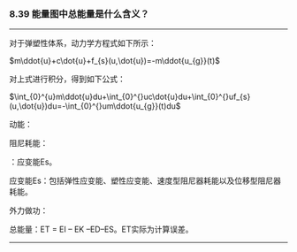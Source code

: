 ﻿<head>
    <script src="https://cdn.mathjax.org/mathjax/latest/MathJax.js?config=TeX-AMS-MML_HTMLorMML" type="text/javascript"></script>
    <script type="text/x-mathjax-config">
        MathJax.Hub.Config({
            tex2jax: {
            skipTags: ['script', 'noscript', 'style', 'textarea', 'pre'],
            inlineMath: [['$','$']]
            }
        });
    </script>
</head>

### 8.39  能量图中总能量是什么含义？
---

对于弹塑性体系，动力学方程式如下所示：

$m\ddot{u}+c\dot{u}+f_{s}(u,\dot{u})=-m\ddot{u_{g}}(t)$

对上式进行积分，得到如下公式：

$\int_{0}^{u}m\ddot{u}du+\int_{0}^{}uc\dot{u}du+\int_{0}^{}uf_{s}(u,\dot{u})du=-\int_{0}^{}um\ddot{u_{g}}(t)du$

动能：


阻尼耗能：


：应变能Es。


应变能Es：包括弹性应变能、塑性应变能、速度型阻尼器耗能以及位移型阻尼器耗能。


外力做功：


总能量：ET = EI – EK –ED–ES。ET实际为计算误差。


---
